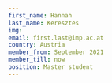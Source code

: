 ```yaml
---
first_name: Hannah
last_name: Keresztes
img: 
email: first.last@imp.ac.at
country: Austria
member_from: September 2021
member_till: now
position: Master student
---
```

